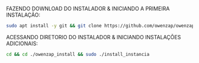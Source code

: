 FAZENDO DOWNLOAD DO INSTALADOR & INICIANDO A PRIMEIRA INSTALAÇÃO:

```bash
sudo apt install -y git && git clone https://github.com/owenzap/owenzap_install.git && sudo chmod +x ./owenzap_install && cd ./owenzap_install && sudo ./install_primaria
```

ACESSANDO DIRETORIO DO INSTALADOR & INICIANDO INSTALAÇÕES ADICIONAIS:
```bash
cd && cd ./owenzap_install && sudo ./install_instancia
```

